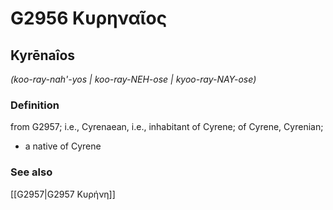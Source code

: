# G2956 Κυρηναῖος

## Kyrēnaîos

_(koo-ray-nah'-yos | koo-ray-NEH-ose | kyoo-ray-NAY-ose)_

### Definition

from G2957; i.e., Cyrenaean, i.e., inhabitant of Cyrene; of Cyrene, Cyrenian; 

- a native of Cyrene

### See also

[[G2957|G2957 Κυρήνη]]
